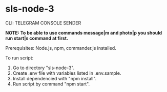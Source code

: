 # sls-node-3
CLI: TELEGRAM CONSOLE SENDER

**NOTE: To be able to use commands message|m and photo|p you should run start|s command at first.**

Prerequisites: Node.js, npm, commander.js installed.

To run script:

1. Go to directory "sls-node-3".
2. Create .env file with variables listed in .env.sample.
3. Install dependencied with "npm install".
4. Run script by command "npm start".
